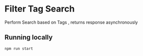 # Filter Tag Search

Perform Search based on Tags , returns response asynchronously


## Running locally

    npm run start

